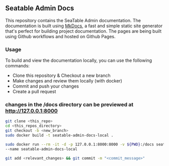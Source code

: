 ## Seatable Admin Docs

This repository contains the SeaTable Admin documentation. The documentation is built using [MkDocs](https://www.mkdocs.org/), a fast and simple static site generator that's perfect for building project documentation. The pages are being built using Github workflows and hosted on Github Pages.

### Usage

To build and view the documentation locally, you can use the following commands:

- Clone this repository & Checkout a new branch
- Make changes and review them locally (with docker)
- Commit and push your changes
- Create a pull request

### changes in the /docs directory can be previewed at http://127.0.0.1:8000
```bash
git clone <this_repo>
cd <this_repos_directory>
git checkout -b <new_branch>
sudo docker build -t seatable-admin-docs-local .
```
```bash
sudo docker run --rm -it -d -p 127.0.0.1:8000:8000 -v ${PWD}:/docs seatable-admin-docs-local \
--name seatable-admin-docs-local
```
```bash
git add <relevant_changes> && git commit -m "<commit_message>"
```